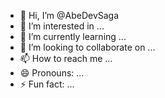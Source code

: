 - 👋 Hi, I’m @AbeDevSaga
- 👀 I’m interested in ...
- 🌱 I’m currently learning ...
- 💞️ I’m looking to collaborate on ...
- 📫 How to reach me ...
- 😄 Pronouns: ...
- ⚡ Fun fact: ...

<!---
AbeDevSaga/AbeDevSaga is a ✨ special ✨ repository because its `README.md` (this file) appears on your GitHub profile.
You can click the Preview link to take a look at your changes.
--->
